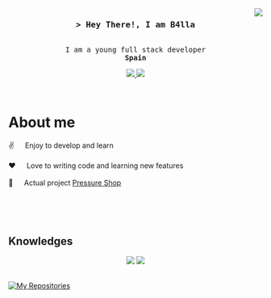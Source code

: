 <a href="https://komarev.com/ghpvc/?username=B4lla">
  <img align="right" src="https://komarev.com/ghpvc/?username=B4lla&label=Visitors&color=0e75b6&style=flat"/>
</a>


<h3 align="center">
  <samp>&gt; Hey There!, I am
    <b><a target="_blank">B4lla</a></b>
  </samp>
</h3>


<p align="center">
  <samp>
    <br>
    I am a young full stack developer
    <br>
    <b>Spain</b>
    <br>
  </samp>
</p>

<p align="center">
  <a href="https://twitter.com/B4llaa" target="blank">
    <img src="https://skillicons.dev/icons?i=twitter&theme=dark">
  </a>
  <a href="https://www.discord.com/users/717285207455301703 " target="_blank">
    <img src="https://skillicons.dev/icons?i=discord&theme=dark"/>
  </a>
</p>
<br />

# About me

<p>

  ✌️ &emsp; Enjoy to develop and learn <br /><br />
  ❤️ &emsp; Love to writing code and learning new features<br /><br />
  💬 &emsp; Actual project [Pressure Shop](https://pressure-shop.tebex.io/)

</p>

<br />
<br />
<br />

## Knowledges
<div align="center">
  <img src="https://skillicons.dev/icons?i=html,css,js,lua,mysql,py&theme=dark&perline=6">
  <img src="https://skillicons.dev/icons?i=codepen,figma,linux,ps&theme=dark">
</div>
<br />


<p align="left">
  <a href="https://github.com/B4lla?tab=repositories" target="_blank"><img
      title="My Repositories"
      src="https://img.shields.io/badge/-My%20Repositories-2962FF?style=for-the-badge&logo=koding&logoColor=white" align="center"/></a>
</p>
